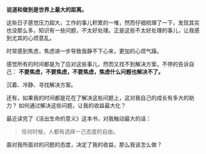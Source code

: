 **说道和做到是世界上最大的距离。**

这些日子感觉压力超大，工作的事儿积累的一堆，然而仔细梳理了一下，发现其实也没那么多，知识有一些问题，不太好处理。正是这些不太好处理的事儿，让我感到尤其的心烦意乱。

时常感到焦虑，焦虑进一步导致我静不下心来，更加的心烦气躁。

感觉所有的时间都是为了应对这些事儿，然而又找不到解决方案，不停的告诉自己：
**不要焦虑，不要焦虑，不要焦虑，焦虑什么问题也解决不了。**

沉着、冷静、寻找解决方案。

还有，如果我的时间都是花在了解决这些问题上，这对我自己的成长有多大的助力？ 如何通过解决这些问题，让我的收益最大化？

最近读完了《活出生命的意义》这本书，对我触动最大的话：
> 任何时候，人都有选择一己态度的自由。

面对我所面对的问题的态度，决定了我的收益，那么我该怎么做？


